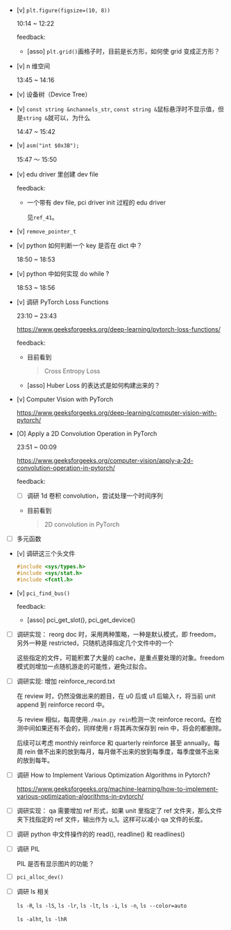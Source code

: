 * [v] `plt.figure(figsize=(10, 8))`

    10:14 ~ 12:22

    feedback:

    * [asso] `plt.grid()`画格子时，目前是长方形，如何使 grid 变成正方形？

* [v] n 维空间

    13:45 ~ 14:16

* [v] 设备树（Device Tree）

* [v] `const string &nchannels_str`, `const string &`鼠标悬浮时不显示值，但是`string &`就可以，为什么

    14:47 ~ 15:42

* [v] `asm("int $0x3B");`

    15:47 ～ 15:50

* [v] edu driver 里创建 dev file

    feedback:

    * 一个带有 dev file, pci driver init 过程的 edu driver

        见`ref_41`。

* [v] `remove_pointer_t`

* [v] python 如何判断一个 key 是否在 dict 中？

    18:50 ~ 18:53

* [v] python 中如何实现 do while ?

    18:53 ~ 18:56

* [v] 调研 PyTorch Loss Functions

    23:10 ~ 23:43

    <https://www.geeksforgeeks.org/deep-learning/pytorch-loss-functions/>

    feedback:

    * 目前看到

        > Cross Entropy Loss

    * [asso] Huber Loss 的表达式是如何构建出来的？

* [v] Computer Vision with PyTorch

    <https://www.geeksforgeeks.org/deep-learning/computer-vision-with-pytorch/>

* [O] Apply a 2D Convolution Operation in PyTorch

    23:51 ~ 00:09

    <https://www.geeksforgeeks.org/computer-vision/apply-a-2d-convolution-operation-in-pytorch/>

    feedback:

    * [ ] 调研 1d 卷积 convolution，尝试处理一个时间序列

    * 目前看到

        > 2D convolution in PyTorch 

* [ ] 多元函数

* [v] 调研这三个头文件

    ```c
    #include <sys/types.h>
    #include <sys/stat.h>
    #include <fcntl.h>
    ```

* [v] `pci_find_bus()`

    feedback:

    * [asso] pci_get_slot(), pci_get_device()

* [ ] 调研实现： reorg doc 时，采用两种策略，一种是默认模式，即 freedom，另外一种是 restricted，只随机选择指定几个文件中的一个

    这些指定的文件，可能积累了大量的 cache，是重点要处理的对象。freedom 模式则增加一点随机游走的可能性，避免过拟合。

* [ ] 调研实现: 增加 reinforce_record.txt

    在 review 时，仍然没做出来的题目，在 u0 后或 u1 后输入 r，将当前 unit append 到 reinforce record 中。

    与 review 相似，每周使用`./main.py rein`检测一次 reinforce record。在检测中间如果还有不会的，同样使用 r 将其再次保存到 rein 中，将会的都删除。

    后续可以考虑 monthly reinforce 和 quarterly reinforce 甚至 annually。每周 rein 做不出来的放到每月，每月做不出来的放到每季度，每季度做不出来的放到每年。

* [ ] 调研 How to Implement Various Optimization Algorithms in Pytorch?

    <https://www.geeksforgeeks.org/machine-learning/how-to-implement-various-optimization-algorithms-in-pytorch/>

* [ ] 调研实现： qa 需要增加 ref 形式，如果 unit 里指定了 ref 文件夹，那么文件夹下找指定的 ref 文件，输出作为 u_1。这样可以减小 qa 文件的长度。

* [ ] 调研 python 中文件操作的的 read(), readline() 和 readlines()

* [ ] 调研 PIL

    PIL 是否有显示图片的功能？

* [ ] `pci_alloc_dev()`

* [ ] 调研 ls 相关

    `ls -R`, `ls -lS`, `ls -lr`, `ls -lt`, `ls -i`, `ls -n`, `ls --color=auto`

    `ls -alht`, `ls -lhR`